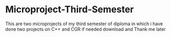 # Microproject-Third-Semester
This are two microprojects of my third semester of diploma in which i have done two projects on C++ and CGR  if needed download and Thank me later
